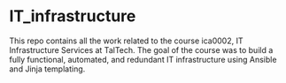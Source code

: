 # IT_infrastructure
This repo contains all the work related to the course ica0002, IT Infrastructure Services at TalTech.
The goal of the course was to build a fully functional, automated, and redundant IT infrastructure using Ansible and Jinja templating.
